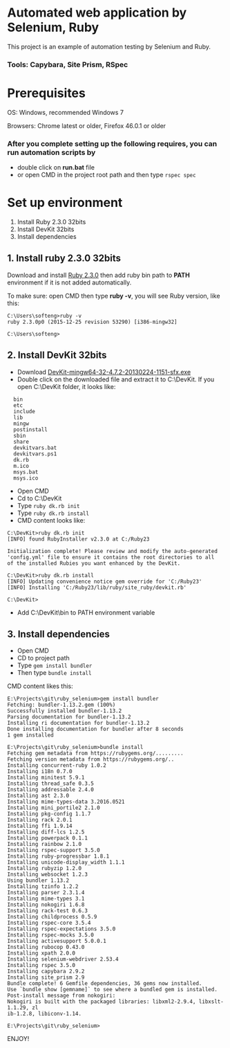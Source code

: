 Automated web application by Selenium, Ruby
============================================

This project is an example of automation testing by Selenium and Ruby.

### Tools: Capybara, Site Prism, RSpec

# Prerequisites

OS: Windows, recommended Windows 7

Browsers: Chrome latest or older, Firefox 46.0.1 or older

### After you complete setting up the following requires, you can run automation scripts by
* double click on **run.bat** file
* or open CMD in the project root path and then type `rspec spec`

# Set up environment
1. Install Ruby 2.3.0 32bits
2. Install DevKit 32bits
3. Install dependencies

## 1. Install ruby 2.3.0 32bits

Download and install [Ruby 2.3.0](http://rubyinstaller.org/downloads/archives) then add ruby bin path to **PATH** environment if it is not added automatically.

To make sure: open CMD then type **ruby -v**, you will see Ruby version, like this:

```
C:\Users\softeng>ruby -v
ruby 2.3.0p0 (2015-12-25 revision 53290) [i386-mingw32]

C:\Users\softeng>
```

## 2. Install DevKit 32bits

* Download [DevKit-mingw64-32-4.7.2-20130224-1151-sfx.exe](http://rubyinstaller.org/downloads/)
* Double click on the downloaded file and extract it to C:\DevKit. If you open C:\DevKit folder, it looks like:

```
  bin
  etc
  include
  lib
  mingw
  postinstall
  sbin
  share
  devkitvars.bat
  devkitvars.ps1
  dk.rb
  m.ico
  msys.bat
  msys.ico
```

* Open CMD
* Cd to C:\DevKit
* Type `ruby dk.rb init`
* Type `ruby dk.rb install`
* CMD content looks like:

```
C:\DevKit>ruby dk.rb init
[INFO] found RubyInstaller v2.3.0 at C:/Ruby23

Initialization complete! Please review and modify the auto-generated
'config.yml' file to ensure it contains the root directories to all
of the installed Rubies you want enhanced by the DevKit.

C:\DevKit>ruby dk.rb install
[INFO] Updating convenience notice gem override for 'C:/Ruby23'
[INFO] Installing 'C:/Ruby23/lib/ruby/site_ruby/devkit.rb'

C:\DevKit>
```

* Add C:\DevKit\bin to PATH environment variable

## 3. Install dependencies
* Open CMD
* CD to project path
* Type `gem install bundler`
* Then type `bundle install`

CMD content likes this:

```
E:\Projects\git\ruby_selenium>gem install bundler
Fetching: bundler-1.13.2.gem (100%)
Successfully installed bundler-1.13.2
Parsing documentation for bundler-1.13.2
Installing ri documentation for bundler-1.13.2
Done installing documentation for bundler after 8 seconds
1 gem installed

E:\Projects\git\ruby_selenium>bundle install
Fetching gem metadata from https://rubygems.org/.........
Fetching version metadata from https://rubygems.org/..
Installing concurrent-ruby 1.0.2
Installing i18n 0.7.0
Installing minitest 5.9.1
Installing thread_safe 0.3.5
Installing addressable 2.4.0
Installing ast 2.3.0
Installing mime-types-data 3.2016.0521
Installing mini_portile2 2.1.0
Installing pkg-config 1.1.7
Installing rack 2.0.1
Installing ffi 1.9.14
Installing diff-lcs 1.2.5
Installing powerpack 0.1.1
Installing rainbow 2.1.0
Installing rspec-support 3.5.0
Installing ruby-progressbar 1.8.1
Installing unicode-display_width 1.1.1
Installing rubyzip 1.2.0
Installing websocket 1.2.3
Using bundler 1.13.2
Installing tzinfo 1.2.2
Installing parser 2.3.1.4
Installing mime-types 3.1
Installing nokogiri 1.6.8
Installing rack-test 0.6.3
Installing childprocess 0.5.9
Installing rspec-core 3.5.4
Installing rspec-expectations 3.5.0
Installing rspec-mocks 3.5.0
Installing activesupport 5.0.0.1
Installing rubocop 0.43.0
Installing xpath 2.0.0
Installing selenium-webdriver 2.53.4
Installing rspec 3.5.0
Installing capybara 2.9.2
Installing site_prism 2.9
Bundle complete! 6 Gemfile dependencies, 36 gems now installed.
Use `bundle show [gemname]` to see where a bundled gem is installed.
Post-install message from nokogiri:
Nokogiri is built with the packaged libraries: libxml2-2.9.4, libxslt-1.1.29, zl
ib-1.2.8, libiconv-1.14.

E:\Projects\git\ruby_selenium>
```

ENJOY!